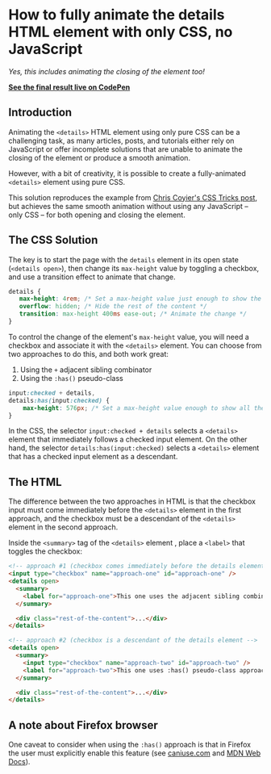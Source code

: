 # How to fully animate the details HTML element with only CSS, no JavaScript

_Yes, this includes animating the closing of the element too!_

**[See the final result live on CodePen](https://codepen.io/jgustavoas/pen/zYLNKbN)**


## Introduction
Animating the `<details>` HTML element using only pure CSS can be a challenging task, as many articles, posts, and tutorials either rely on JavaScript or offer incomplete solutions that are unable to animate the closing of the element or produce a smooth animation.

However, with a bit of creativity, it is possible to create a fully-animated `<details>` element using pure CSS.

This solution reproduces the example from [Chris Coyier's CSS Tricks post](https://css-tricks.com/how-to-animate-the-details-element/), but achieves the same smooth animation without using any JavaScript – only CSS – for both opening and closing the element.


## The CSS Solution
The key is to start the page with the `details` element in its open state (`<details open>`), then change its `max-height` value by toggling a checkbox, and use a transition effect to animate that change.
```css
details {
   max-height: 4rem; /* Set a max-height value just enough to show the summary */
   overflow: hidden; /* Hide the rest of the content */
   transition: max-height 400ms ease-out; /* Animate the change */
}
```

To control the change of the element's `max-height` value, you will need a checkbox and associate it with the `<details>` element. You can choose from two approaches to do this, and both work great:

1. Using the `+` adjacent sibling combinator
2. Using the `:has()` pseudo-class
```css
input:checked + details,
details:has(input:checked) {
    max-height: 576px; /* Set a max-height value enough to show all the content */
}
```
In the CSS, the selector `input:checked + details` selects a `<details>` element that immediately follows a checked input element. On the other hand, the selector `details:has(input:checked)` selects a `<details>` element that has a checked input element as a descendant.


## The HTML
The difference between the two approaches in HTML is that the checkbox input must come immediately before the `<details>` element in the first approach, and the checkbox must be a descendant of the `<details>` element in the second approach.

Inside the `<summary>` tag of the `<details>` element , place a `<label>` that toggles the checkbox:

```html
<!-- approach #1 (checkbox comes immediately before the details element) -->
<input type="checkbox" name="approach-one" id="approach-one" />
<details open>
  <summary>
    <label for="approach-one">This one uses the adjacent sibling combinator (+) approach</label>
  </summary>

  <div class="rest-of-the-content">...</div>
</details>

<!-- approach #2 (checkbox is a descendant of the details element -->
<details open>
  <summary>
    <input type="checkbox" name="approach-two" id="approach-two" />
    <label for="approach-two">This one uses :has() pseudo-class approach</label>
  </summary>

  <div class="rest-of-the-content">...</div>
</details>
```

## A note about Firefox browser
One caveat to consider when using the `:has()` approach is that in Firefox the user must explicitly enable this feature (see [caniuse.com](https://caniuse.com/css-has) and [MDN Web Docs](https://developer.mozilla.org/en-US/docs/Web/CSS/:has#browser_compatibility)).

